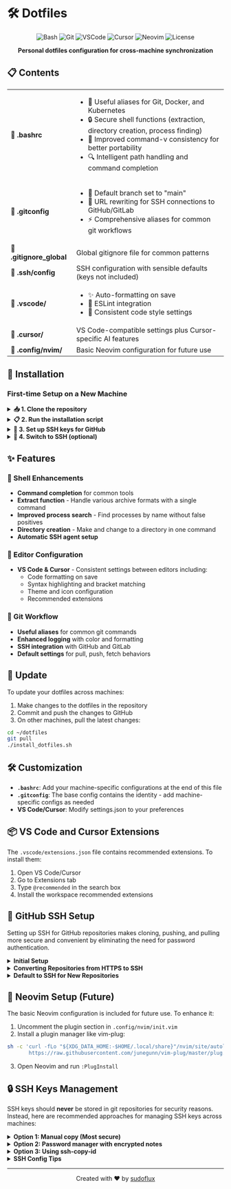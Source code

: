 # 🛠️ Dotfiles

<div align="center">

![Bash](https://img.shields.io/badge/Shell-Bash-4EAA25?logo=gnu-bash&logoColor=white)
![Git](https://img.shields.io/badge/Git-Configuration-F05032?logo=git&logoColor=white)
![VSCode](https://img.shields.io/badge/Editor-VS_Code-007ACC?logo=visual-studio-code&logoColor=white)
![Cursor](https://img.shields.io/badge/Editor-Cursor-007ACC?logo=cursor&logoColor=white)
![Neovim](https://img.shields.io/badge/Editor-Neovim-57A143?logo=neovim&logoColor=white)
![License](https://img.shields.io/badge/License-MIT-blue)

**Personal dotfiles configuration for cross-machine synchronization**

</div>

## 📋 Contents

<table>
  <tr>
    <td><b>📄 .bashrc</b></td>
    <td>
      <ul>
        <li>🔄 Useful aliases for Git, Docker, and Kubernetes</li>
        <li>🔒 Secure shell functions (extraction, directory creation, process finding)</li>
        <li>🧩 Improved command-v consistency for better portability</li>
        <li>🔍 Intelligent path handling and command completion</li>
      </ul>
    </td>
  </tr>
  <tr>
    <td><b>📄 .gitconfig</b></td>
    <td>
      <ul>
        <li>🌿 Default branch set to "main"</li>
        <li>🔑 URL rewriting for SSH connections to GitHub/GitLab</li>
        <li>⚡ Comprehensive aliases for common git workflows</li>
      </ul>
    </td>
  </tr>
  <tr>
    <td><b>📄 .gitignore_global</b></td>
    <td>Global gitignore file for common patterns</td>
  </tr>
  <tr>
    <td><b>📄 .ssh/config</b></td>
    <td>SSH configuration with sensible defaults (keys not included)</td>
  </tr>
  <tr>
    <td><b>📁 .vscode/</b></td>
    <td>
      <ul>
        <li>✨ Auto-formatting on save</li>
        <li>🧪 ESLint integration</li>
        <li>📐 Consistent code style settings</li>
      </ul>
    </td>
  </tr>
  <tr>
    <td><b>📁 .cursor/</b></td>
    <td>VS Code-compatible settings plus Cursor-specific AI features</td>
  </tr>
  <tr>
    <td><b>📁 .config/nvim/</b></td>
    <td>Basic Neovim configuration for future use</td>
  </tr>
</table>

## 🚀 Installation

### First-time Setup on a New Machine

<details>
<summary><b>📥 1. Clone the repository</b></summary>

For the initial clone of this repository, use HTTPS (since SSH isn't configured yet):

```bash
git clone https://github.com/sudoflux/dotfiles.git ~/dotfiles
```
</details>

<details>
<summary><b>📋 2. Run the installation script</b></summary>

```bash
cd ~/dotfiles
./install_dotfiles.sh
```

The installation script will:
- 📦 Create backups of your existing dotfiles
- 🔗 Create symbolic links from the repository files to your home directory
- ⚙️ Set up VS Code and Cursor settings if they're installed
- 🔐 Set proper permissions for SSH files
</details>

<details>
<summary><b>🔑 3. Set up SSH keys for GitHub</b></summary>

Follow the instructions in the [GitHub SSH Setup](#-github-ssh-setup) section.
</details>

<details>
<summary><b>🔄 4. Switch to SSH (optional)</b></summary>

After SSH is set up, you can optionally switch the repository's remote to use SSH:

```bash
cd ~/dotfiles
git remote set-url origin git@github.com:sudoflux/dotfiles.git
```
</details>

## ✨ Features

### 🐚 Shell Enhancements
- **Command completion** for common tools
- **Extract function** - Handle various archive formats with a single command
- **Improved process search** - Find processes by name without false positives
- **Directory creation** - Make and change to a directory in one command
- **Automatic SSH agent setup**

### 📝 Editor Configuration
- **VS Code & Cursor** - Consistent settings between editors including:
  - Code formatting on save
  - Syntax highlighting and bracket matching
  - Theme and icon configuration
  - Recommended extensions

### 🔄 Git Workflow
- **Useful aliases** for common git commands
- **Enhanced logging** with color and formatting
- **SSH integration** with GitHub and GitLab
- **Default settings** for pull, push, fetch behaviors

## 🔄 Update

To update your dotfiles across machines:

1. Make changes to the dotfiles in the repository
2. Commit and push the changes to GitHub
3. On other machines, pull the latest changes:

```bash
cd ~/dotfiles
git pull
./install_dotfiles.sh
```

## 🛠️ Customization

- **`.bashrc`**: Add your machine-specific configurations at the end of this file
- **`.gitconfig`**: The base config contains the identity - add machine-specific configs as needed
- **VS Code/Cursor**: Modify settings.json to your preferences

## 📦 VS Code and Cursor Extensions

The `.vscode/extensions.json` file contains recommended extensions. To install them:

1. Open VS Code/Cursor
2. Go to Extensions tab
3. Type `@recommended` in the search box
4. Install the workspace recommended extensions

## 🔑 GitHub SSH Setup

Setting up SSH for GitHub repositories makes cloning, pushing, and pulling more secure and convenient by eliminating the need for password authentication.

<details>
<summary><b>Initial Setup</b></summary>

1. Generate a GitHub-specific SSH key:

```bash
ssh-keygen -t ed25519 -C "jfletcherj86@gmail.com" -f ~/.ssh/github_ed25519
```

2. Add the key to your SSH agent:

```bash
eval "$(ssh-agent -s)"
ssh-add ~/.ssh/github_ed25519
```

3. Add the public key to your GitHub account:
   - Copy the public key to clipboard:
     ```bash
     cat ~/.ssh/github_ed25519.pub | xclip -selection clipboard
     # On macOS: cat ~/.ssh/github_ed25519.pub | pbcopy
     # Without clipboard tools: cat ~/.ssh/github_ed25519.pub
     ```
   - Go to GitHub → Settings → SSH and GPG keys → New SSH key
   - Paste the key and give it a meaningful title (e.g., "Work Laptop 2025")
   - Click "Add SSH key"

4. Verify the connection:

```bash
ssh -T git@github.com
```
</details>

<details>
<summary><b>Converting Repositories from HTTPS to SSH</b></summary>

For existing repositories:

```bash
# Check current remote URL
git remote -v

# Change from HTTPS to SSH
git remote set-url origin git@github.com:sudoflux/REPOSITORY.git
```
</details>

<details>
<summary><b>Default to SSH for New Repositories</b></summary>

Configure Git to automatically convert HTTPS GitHub URLs to SSH when adding remotes:

```bash
git config --global url."git@github.com:".insteadOf "https://github.com/"
```

This configuration is already included in your dotfiles `.gitconfig`.
</details>

## 🌌 Neovim Setup (Future)

The basic Neovim configuration is included for future use. To enhance it:

1. Uncomment the plugin section in `.config/nvim/init.vim`
2. Install a plugin manager like vim-plug:

```bash
sh -c 'curl -fLo "${XDG_DATA_HOME:-$HOME/.local/share}"/nvim/site/autoload/plug.vim --create-dirs \
       https://raw.githubusercontent.com/junegunn/vim-plug/master/plug.vim'
```

3. Open Neovim and run `:PlugInstall`

## 🔒 SSH Keys Management

SSH keys should **never** be stored in git repositories for security reasons. Instead, here are recommended approaches for managing SSH keys across machines:

<details>
<summary><b>Option 1: Manual copy (Most secure)</b></summary>

Generate and manually transfer keys using secure methods:

```bash
# Generate new SSH key on source machine
ssh-keygen -t ed25519 -C "jfletcherj86@gmail.com"

# Secure copy to new machine (various options)
# Option A: Direct secure copy if SSH is already set up
scp -P port ~/.ssh/id_ed25519* user@newmachine:~/.ssh/

# Option B: Use a temporary encrypted archive
tar czf - ~/.ssh | gpg -c > ssh_keys.tar.gz.gpg
# Transfer file securely, then on new machine:
gpg -d ssh_keys.tar.gz.gpg | tar xzf - -C ~
# Delete the archive afterward
```
</details>

<details>
<summary><b>Option 2: Password manager with encrypted notes</b></summary>

Store your SSH keys in an encrypted note within a trusted password manager like Bitwarden, 1Password, or KeePassXC.
</details>

<details>
<summary><b>Option 3: Using ssh-copy-id</b></summary>

If you already have SSH access to the new machine without keys:

```bash
ssh-copy-id -i ~/.ssh/id_ed25519.pub user@newmachine
```
</details>

<details>
<summary><b>SSH Config Tips</b></summary>

Your SSH configuration can be safely stored in the dotfiles repo since it doesn't contain sensitive data:

```bash
# Create SSH config file if it doesn't exist
mkdir -p ~/.ssh && touch ~/.ssh/config && chmod 600 ~/.ssh/config

# Add it to the dotfiles (excluded from repository by default)
# If you want to include it, modify install_dotfiles.sh
```

Remember to always set proper permissions on SSH files:
```bash
chmod 700 ~/.ssh
chmod 600 ~/.ssh/id_ed25519 
chmod 644 ~/.ssh/id_ed25519.pub
chmod 600 ~/.ssh/config
```
</details>

---

<div align="center">
Created with ❤️ by <a href="https://github.com/sudoflux">sudoflux</a>
</div>
